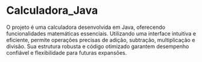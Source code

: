 # Calculadora_Java
O projeto é uma calculadora desenvolvida em Java, oferecendo funcionalidades matemáticas essenciais. Utilizando uma interface intuitiva e eficiente, permite operações precisas de adição, subtração, multiplicação e divisão. Sua estrutura robusta e código otimizado garantem desempenho confiável e flexibilidade para futuras expansões.
